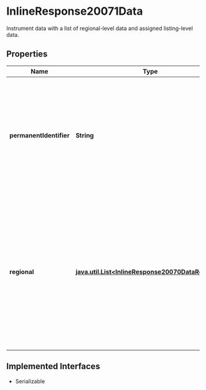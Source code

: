 

# InlineResponse20071Data

Instrument data with a list of regional-level data and assigned listing-level data.

## Properties

Name | Type | Description | Notes
------------ | ------------- | ------------- | -------------
**permanentIdentifier** | **String** | FactSet Permanent Identifier for an instrument. The format is six alpha numeric characters, excluding vowels, with an S suffix (XXXXXX-S). |  [optional]
**regional** | [**java.util.List&lt;InlineResponse20070DataRegional&gt;**](InlineResponse20070DataRegional.md) | Regional-level data with assigned listing-level data. If the set of regional identifiers contains an element for which the attribute &#x60;isPrimary &#x3D; true&#x60;, then this element is the first one in the array. |  [optional]


## Implemented Interfaces

* Serializable


